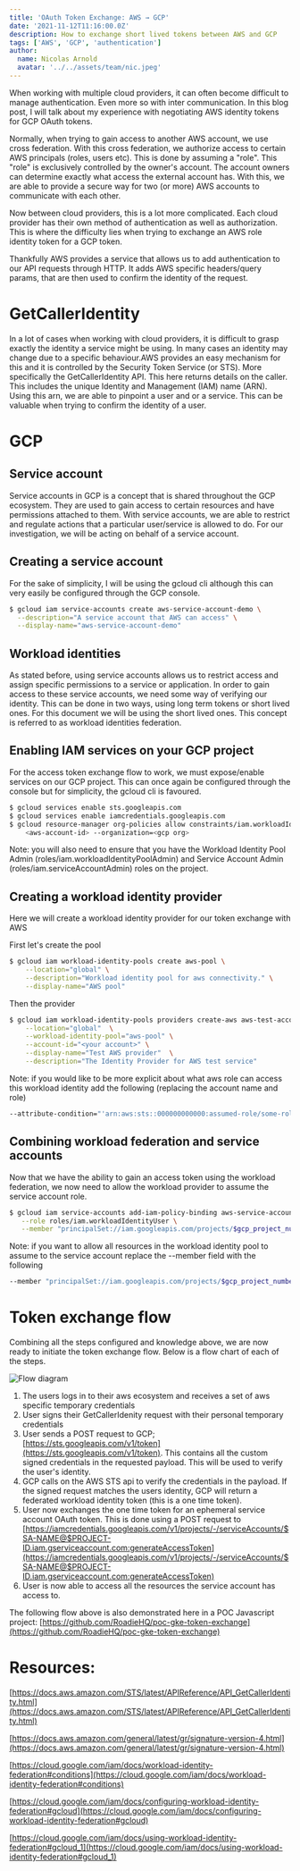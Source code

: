 ```yaml
---
title: 'OAuth Token Exchange: AWS → GCP'
date: '2021-11-12T11:16:00.0Z'
description: How to exchange short lived tokens between AWS and GCP
tags: ['AWS', 'GCP', 'authentication']
author:
  name: Nicolas Arnold
  avatar: '../../assets/team/nic.jpeg'
---
```


When working with multiple cloud providers, it can often become difficult to manage authentication. Even more so with inter communication. In this blog post, I will talk about my experience with negotiating AWS identity tokens for GCP OAuth tokens.

Normally, when trying to gain access to another AWS account, we use cross federation. With this cross federation, we authorize access to certain AWS principals (roles, users etc). This is done by assuming a "role". This "role" is exclusively controlled by the owner's account. The account owners can determine exactly what access the external account has. With this, we are able to provide a secure way for two (or more) AWS accounts to communicate with each other.

Now between cloud providers, this is a lot more complicated. Each cloud provider has their own method of authentication as well as authorization. This is where the difficulty lies when trying to exchange an AWS role identity token for a GCP token.

Thankfully AWS provides a service that allows us to add authentication to our API requests through HTTP. It adds AWS specific headers/query params, that are then used to confirm the identity of the request.

# GetCallerIdentity

In a lot of cases when working with cloud providers, it is difficult to grasp exactly the identity a service might be using. In many cases an identity may change due to a specific behaviour.AWS provides an easy mechanism for this and it is controlled by the Security Token Service (or STS). More specifically the GetCallerIdentity API. This here returns details on the caller. This includes the unique Identity and Management (IAM) name (ARN). Using this arn, we are able to pinpoint a user and or a service. This can be valuable when trying to confirm the identity of a user.

# GCP

## Service account

Service accounts in GCP is a concept that is shared throughout the GCP ecosystem. They are used to gain access to certain resources and have permissions attached to them. With service accounts, we are able to restrict and regulate actions that a particular user/service is allowed to do. For our investigation, we will be acting on behalf of a service account.

## Creating a service account

For the sake of simplicity, I will be using the gcloud cli although this can very easily be configured through the GCP console.

```bash
$ gcloud iam service-accounts create aws-service-account-demo \
  --description="A service account that AWS can access" \
  --display-name="aws-service-account-demo"
```

## Workload identities

As stated before, using service accounts allows us to restrict access and assign specific permissions to a service or application. In order to gain access to these service accounts, we need some way of verifying our identity. This can be done in two ways, using long term tokens or short lived ones. For this document we will be using the short lived ones. This concept is referred to as workload identities federation.

## Enabling IAM services on your GCP project

For the access token exchange flow to work, we must expose/enable services on our GCP project. This can once again be configured through the console but for simplicity, the gcloud cli is favoured.

```bash
$ gcloud services enable sts.googleapis.com
$ gcloud services enable iamcredentials.googleapis.com
$ gcloud resource-manager org-policies allow constraints/iam.workloadIdentityPoolAwsAccounts \
    <aws-account-id> --organization=<gcp org>
```

Note: you will also need to ensure that you have the Workload Identity Pool Admin (roles/iam.workloadIdentityPoolAdmin) and Service Account Admin (roles/iam.serviceAccountAdmin) roles on the project.

## Creating a workload identity provider

Here we will create a workload identity provider for our token exchange with AWS

First let's create the pool

```bash
$ gcloud iam workload-identity-pools create aws-pool \
    --location="global" \
    --description="Workload identity pool for aws connectivity." \
    --display-name="AWS pool"
```

Then the provider

```bash
$ gcloud iam workload-identity-pools providers create-aws aws-test-account \
    --location="global"  \
    --workload-identity-pool="aws-pool" \
    --account-id="<your account>" \
    --display-name="Test AWS provider"  \
    --description="The Identity Provider for AWS test service"
```

Note: if you would like to be more explicit about what aws role can access this workload identity add the following (replacing the account name and role)

```bash
--attribute-condition="'arn:aws:sts::000000000000:assumed-role/some-role' == attribute.aws_role"  \
```

## Combining workload federation and service accounts

Now that we have the ability to gain an access token using the workload federation, we now need to allow the workload provider to assume the service account role.

```bash
$ gcloud iam service-accounts add-iam-policy-binding aws-service-account-demo@example-project.iam.gserviceaccount.com \
   --role roles/iam.workloadIdentityUser \
   --member "principalSet://iam.googleapis.com/projects/$gcp_project_number/locations/global/workloadIdentityPools/aws-pool/subject/arn:aws:sts::${aws_account_id}:assumed-role/$role_name"
```

Note: if you want to allow all resources in the workload identity pool to assume to the service account replace the --member field with the following

```bash
--member "principalSet://iam.googleapis.com/projects/$gcp_project_number/locations/global/workloadIdentityPools/aws-pool/*"
```

# Token exchange flow

Combining all the steps configured and knowledge above, we are now ready to initiate the token exchange flow. Below is a flow chart of each of the steps.

![Flow diagram](./flow.png)

1. The users logs in to their aws ecosystem and receives a set of aws specific temporary credentials
2. User signs their GetCallerIdenity request with their personal temporary credentials
3. User sends a POST request to GCP; [https://sts.googleapis.com/v1/token](https://sts.googleapis.com/v1/token). This contains all the custom signed credentials in the requested payload. This will be used to verify the user's identity.
4. GCP calls on the AWS STS api to verify the credentials in the payload. If the signed request matches the users identity, GCP will return a federated workload identity token (this is a one time token).
5. User now exchanges the one time token for an ephemeral service account OAuth token. This is done using a POST request to [https://iamcredentials.googleapis.com/v1/projects/-/serviceAccounts/$SA-NAME@$PROJECT-ID.iam.gserviceaccount.com:generateAccessToken](https://iamcredentials.googleapis.com/v1/projects/-/serviceAccounts/$SA-NAME@$PROJECT-ID.iam.gserviceaccount.com:generateAccessToken)
6. User is now able to access all the resources the service account has access to.

The following flow above is also demonstrated here in a POC Javascript project: [https://github.com/RoadieHQ/poc-gke-token-exchange](https://github.com/RoadieHQ/poc-gke-token-exchange)

# Resources:

[https://docs.aws.amazon.com/STS/latest/APIReference/API_GetCallerIdentity.html](https://docs.aws.amazon.com/STS/latest/APIReference/API_GetCallerIdentity.html)

[https://docs.aws.amazon.com/general/latest/gr/signature-version-4.html](https://docs.aws.amazon.com/general/latest/gr/signature-version-4.html)

[https://cloud.google.com/iam/docs/workload-identity-federation#conditions](https://cloud.google.com/iam/docs/workload-identity-federation#conditions)

[https://cloud.google.com/iam/docs/configuring-workload-identity-federation#gcloud](https://cloud.google.com/iam/docs/configuring-workload-identity-federation#gcloud)

[https://cloud.google.com/iam/docs/using-workload-identity-federation#gcloud_1](https://cloud.google.com/iam/docs/using-workload-identity-federation#gcloud_1)
